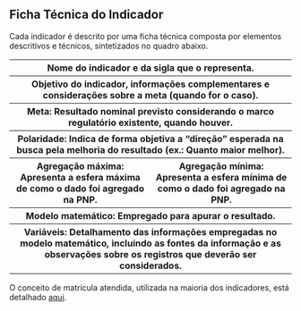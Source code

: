 ## Ficha Técnica do Indicador

Cada indicador é descrito por uma ficha técnica composta por elementos descritivos e técnicos, sintetizados no quadro abaixo.

<table>
  <tr>
    <th colspan="2">Nome do indicador e da sigla que o representa.</th>
  </tr>
  <tr>
    <th colspan="2">Objetivo do indicador, informações complementares e considerações sobre a meta (quando for o caso).</th>
  </tr>
  <tr>
    <th colspan="2"><strong>Meta:</strong> Resultado nominal previsto considerando o marco regulatório existente, quando houver.</th>
  </tr>
  <tr>
    <th colspan="2"><strong>Polaridade:</strong> Indica de forma objetiva a “direção” esperada na busca pela melhoria do resultado (ex.: Quanto maior melhor).</th>
  </tr>
  <tr>
    <th><strong>Agregação máxima:</strong> Apresenta a esfera máxima de como o dado foi agregado na PNP.</th>
    <th><strong>Agregação mínima:</strong> Apresenta a esfera mínima de como o dado foi agregado na PNP.</th>
  </tr>
  <tr>
    <th colspan="2"><strong>Modelo matemático:</strong> Empregado para apurar o resultado.</th>
  </tr>
  <tr>
    <th colspan="2"><strong>Variáveis:</strong> Detalhamento das informações empregadas no modelo matemático, incluindo as fontes da informação e as observações sobre os registros que deverão ser considerados.</th>
  </tr>
</table>

O conceito de matrícula atendida, utilizada na maioria dos indicadores, está detalhado [aqui](#).
